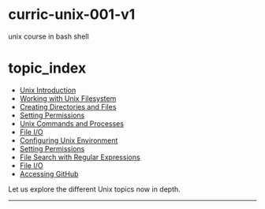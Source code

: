 # curric-unix-001-v1
unix course in bash shell 

# topic_index 

  - [Unix Introduction]   
  - [Working with Unix Filesystem]
  - [Creating Directories and Files]
  - [Setting Permissions]   
  - [Unix Commands and Processes]
  - [File I/O]  
  - [Configuring Unix Environment]
  - [Setting Permissions]   
  - [File Search with Regular Expressions]
  - [File I/O]
  - [Accessing GitHub]

Let us explore the different Unix topics now in depth.
_____________________

[Unix Introduction]: <https://github.com/WilliamHoang/bitwise_operators/tree/master/Logical_Operators>
[Working with Unix Filesystem]:  <https://github.com/WilliamHoang/bitwise_operators/tree/master/Twos_Complement>
[Creating Directories and Files]:<https://github.com/WilliamHoang/bitwise_operators/tree/master/Shift_Operators>
[Setting Permissions]: <https://github.com/WilliamHoang/bitwise_operators/tree/master/Logical_Operators>
[Unix Commands and Processes]:  <https://github.com/WilliamHoang/bitwise_operators/tree/master/Twos_Complement>
[File I/O]:<https://github.com/WilliamHoang/bitwise_operators/tree/master/Shift_Operators>
[Configuring Unix Environment]: <https://github.com/WilliamHoang/bitwise_operators/tree/master/Logical_Operators>
[Setting Permissions]:  <https://github.com/WilliamHoang/bitwise_operators/tree/master/Twos_Complement>
[File Search with Regular Expressions]:<https://github.com/WilliamHoang/bitwise_operators/tree/master/Shift_Operators>
[File I/O]:  <https://github.com/WilliamHoang/bitwise_operators/tree/master/Twos_Complement>
[Accessing GitHub]:<https://github.com/WilliamHoang/bitwise_operators/tree/master/Shift_Operators>
